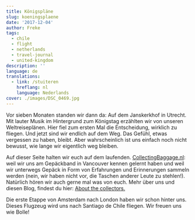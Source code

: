 ```yaml
---
title: Königspläne
slug: koeningsplaene
date: '2017-12-04'
author: Freke
tags:
  - chile
  - flight
  - netherlands
  - travel-journal
  - united-kingdom
description: ''
language: de
translations:
  - link: /stuiteren
    hreflang: nl
    language: Nederlands
cover: ./images/DSC_0469.jpg
---
```


Vor sieben Monaten standen wir dann da: Auf dem Janskerkhof in Utrecht. Mit lauter Musik im Hintergrund zum Königstag erzählten wir von unseren Weltreiseplänen. Hier fiel zum ersten Mal die Entscheidung, wirklich zu fliegen. Und jetzt sind wir endlich auf dem Weg. Das Gefühl, etwas vergessen zu haben, bleibt. Aber wahrscheinlich ist uns einfach noch nicht bewusst, wie lange wir eigentlich weg bleiben.

Auf dieser Seite halten wir euch auf dem laufenden. [CollectingBaggage.nl](https://www.collectingbaggage.nl/de): weil wir uns am Gepäckband in Vancouver kennen gelernt haben und weil wir unterwegs Gepäck in Form von Erfahrungen und Erinnerungen sammeln werden (nein, wir haben nicht vor, die Taschen anderer Leute zu stehlen!). Natürlich hören wir auch gerne mal was von euch. Mehr über uns und diesen Blog, findest du hier: [About the collectors.](https://collectingbaggage.nl/de/about-the-collectors/)

Die erste Etappe von Amsterdam nach London haben wir schon hinter uns. Dieses Flugzeug wird uns nach Santiago de Chile fliegen. Wir freuen uns wie Bolle!

